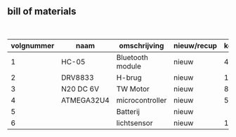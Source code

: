 ## bill of materials
<br />

|volgnummer|naam       |omschrijving    |nieuw/recup|kostprijs/stuk  |aantal   |subtotaal|
|----------|-----------|----------------|-----------|----------------|---------|---------|
|         1|    HC-05  |Bluetooth module|nieuw      | 4.64EUR        |1        | 4.64EUR |
|         2|  DRV8833  |     H-brug     |nieuw      | 1.30EUR        |2        | 2.60EUR |
|         3| N20 DC 6V |     TW Motor   |nieuw      | 8.77EUR        |2        | 17.54EUR|
|         4| ATMEGA32U4| microcontroller|nieuw      | 5.53EUR        |1        | 5.53EUR |
|         5|           |    Batterij    |nieuw      |                |4        |         |
|         6|           | lichtsensor    |nieuw      | 1.12EUR        |1        | 1.12EUR |
